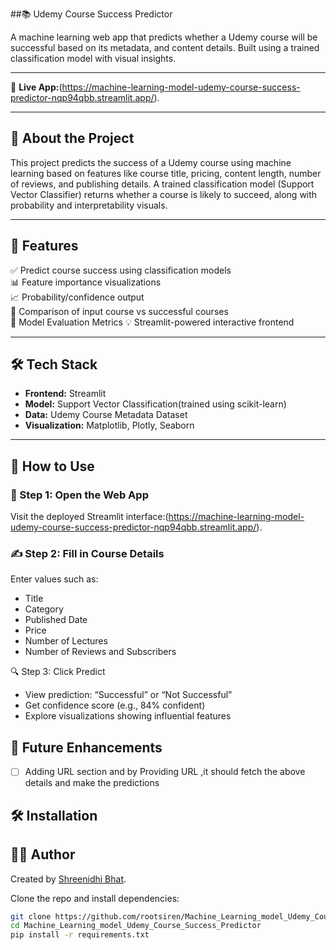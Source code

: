 ##📚 Udemy Course Success Predictor

A machine learning web app that predicts whether a Udemy course will be successful based on its metadata, and content details. Built using a trained classification model with visual insights.

---

🔗 **Live App:**(https://machine-learning-model-udemy-course-success-predictor-nqp94qbb.streamlit.app/).

---

## 🧠 About the Project

This project predicts the success of a Udemy course using machine learning based on features like course title, pricing, content length, number of reviews, and publishing details. A trained classification model (Support Vector Classifier) returns whether a course is likely to succeed, along with probability and interpretability visuals.

---

## 🚀 Features

✅ Predict course success using classification models  
📊 Feature importance visualizations  
📈 Probability/confidence output  
🧭 Comparison of input course vs successful courses  
🔌 Model Evaluation Metrics
💡 Streamlit-powered interactive frontend  

---

## 🛠️ Tech Stack

- **Frontend:** Streamlit  
- **Model:** Support Vector Classification(trained using scikit-learn)  
- **Data:** Udemy Course Metadata Dataset  
- **Visualization:** Matplotlib, Plotly, Seaborn  

---

## 🧪 How to Use

### 🎯 Step 1: Open the Web App  
Visit the deployed Streamlit interface:(https://machine-learning-model-udemy-course-success-predictor-nqp94qbb.streamlit.app/).


### ✍️ Step 2: Fill in Course Details  
Enter values such as:  
- Title
- Category
- Published Date  
- Price
- Number of Lectures  
- Number of Reviews and Subscribers  

 🔍 Step 3: Click Predict  
- View prediction: “Successful” or “Not Successful”  
- Get confidence score (e.g., 84% confident)  
- Explore visualizations showing influential features  
## 🚀 Future Enhancements

- [ ] Adding URL section and by Providing URL ,it should fetch the above details and make the predictions

## 🛠 Installation
## 🙋‍♂️ Author

Created by [Shreenidhi Bhat](https://github.com/rootsiren).

Clone the repo and install dependencies:

```bash
git clone https://github.com/rootsiren/Machine_Learning_model_Udemy_Course_Success_Predictor.git
cd Machine_Learning_model_Udemy_Course_Success_Predictor
pip install -r requirements.txt 

